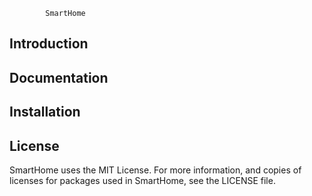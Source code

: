             SmartHome

Introduction
------------


Documentation
-------------


Installation
------------


License
-------
SmartHome uses the MIT License. For more information, and copies of licenses
for packages used in SmartHome, see the LICENSE file.
